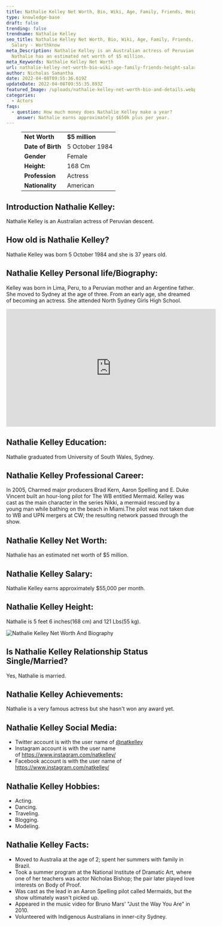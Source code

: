```yaml
---
title: Nathalie Kelley Net Worth, Bio, Wiki, Age, Family, Friends, Height & Salary
type: knowledge-base
draft: false
trending: false
trendname: Nathalie Kelley
seo_title: Nathalie Kelley Net Worth, Bio, Wiki, Age, Family, Friends, Height &
  Salary - Worthknow
meta_Description: Nathalie Kelley is an Australian actress of Peruvian descent.
  Nathalie has an estimated net worth of $5 million.
meta_Keywords: Nathalie Kelley Net Worth
url: nathalie-kelley-net-worth-bio-wiki-age-family-friends-height-salary
author: Nicholas Samantha
date: 2022-04-08T09:55:36.619Z
updateDate: 2022-04-08T09:55:35.893Z
featured_Image: /uploads/nathalie-kelley-net-worth-bio-and-details.webp
categories:
  - Actors
faqs:
  - question: How much money does Nathalie Kelley make a year?
    answer: Nathalie earns approximately $650k plus per year.
---
```

<figure class="wp-block-table is-style-stripes">
  <table>
    <tbody>
      <tr>
        <td>
          <strong>Net Worth</strong>
        </td>
        <td>
          <strong>$5 million</strong>
        </td>
      </tr>
      <tr>
        <td>
          <strong>Date of Birth</strong>
        </td>
        <td>5 October 1984</td>
      </tr>
      <tr>
        <td>
          <strong>Gender</strong>
        </td>
        <td>Female</td>
      </tr>
      <tr>
        <td>
          <strong>Height:</strong>
        </td>
        <td>168 Cm</td>
      </tr>
      <tr>
        <td>
          <strong>Profession</strong>
        </td>
        <td>Actress</td>
      </tr>
      <tr>
        <td>
          <strong>Nationality</strong>
        </td>
        <td>American</td>
      </tr>
    </tbody>
  </table>
</figure>

## **Introduction Nathalie Kelley:**

Nathalie Kelley is an Australian actress of Peruvian descent.

## **How old is Nathalie Kelley?**

Nathalie Kelley was born 5 October 1984 and she is 37 years old.

## **Nathalie Kelley Personal life/Biography:**

Kelley was born in Lima, Peru, to a Peruvian mother and an Argentine father. She moved to Sydney at the age of three. From an early age, she dreamed of becoming an actress. She attended North Sydney Girls High School.

<iframe width="560" height="315" src="https://www.youtube.com/embed/wr630TUNTVo" title="YouTube video player" frameborder="0" allow="accelerometer; autoplay; clipboard-write; encrypted-media; gyroscope; picture-in-picture" allowfullscreen></iframe>

## **Nathalie Kelley Education:**

Nathalie graduated from University of South Wales, Sydney.

## **Nathalie Kelley Professional Career:**

In 2005, Charmed major producers Brad Kern, Aaron Spelling and E. Duke Vincent built an hour-long pilot for The WB entitled Mermaid. Kelley was cast as the main character in the series Nikki, a mermaid rescued by a young man while bathing on the beach in Miami.The pilot was not taken due to WB and UPN mergers at CW; the resulting network passed through the show. 

## **Nathalie Kelley Net Worth:**

Nathalie has an estimated net worth of $5 million.

## **Nathalie Kelley Salary:**

Nathalie Kelley earns approximately $55,000 per month.

## **Nathalie Kelley Height:**

Nathalie is 5 feet 6 inches(168 cm) and 121 Lbs(55 kg).

![Nathalie Kelley Net Worth And Biography](/uploads/nathalie-kelley-net-worth-.webp)

## **Is Nathalie Kelley Relationship Status Single/Married?**

Yes, Nathalie is married.

## **Nathalie Kelley Achievements:**

Nathalie is a very famous actress but she hasn't won any award yet.

## **Nathalie Kelley Social Media:**

* Twitter account is with the user name of <a href="https://twitter.com/natkelley" target="_blank" rel="nofollow" rel="noopener">@natkelley</a>
* Instagram account is with the user name of <a href="https://www.instagram.com/natkelley/" target="_blank" rel="nofollow" rel="noopener">https://www.instagram.com/natkelley/</a>
* Facebook account is with the user name of <a href="https://www.facebook.com/NatKelley.Official" target="_blank" rel="nofollow" rel="noopener">https://www.instagram.com/natkelley/</a>

## **Nathalie Kelley Hobbies:**

* Acting.
* Dancing. 
* Traveling.
* Blogging.
* Modeling.

## **Nathalie Kelley Facts:**

* Moved to Australia at the age of 2; spent her summers with family in Brazil.
* Took a summer program at the National Institute of Dramatic Art, where one of her teachers was actor Nicholas Bishop; the pair later played love interests on Body of Proof.
* Was cast as the lead in an Aaron Spelling pilot called Mermaids, but the show ultimately wasn't picked up.
* Appeared in the music video for Bruno Mars' "Just the Way You Are" in 2010.
* Volunteered with Indigenous Australians in inner-city Sydney.